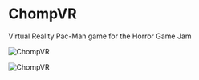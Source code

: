 # ChompVR
Virtual Reality Pac-Man game for the Horror Game Jam


![ChompVR](https://i.imgur.com/t0XBLcD.gif)



![ChompVR](https://kstuiber.github.io/Showcase/assets/img/projects/chompvr/topimage.png)
